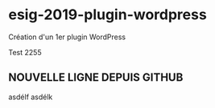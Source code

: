 # esig-2019-plugin-wordpress
Création d'un 1er plugin WordPress

Test 2255

## NOUVELLE LIGNE DEPUIS GITHUB

asdélf asdélk
